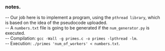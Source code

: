 ### notes.

-- Our job here is to implement a program, using the `pthread library`, which is based on the idea of the pseudocode uploaded.\
-- A `numbers.txt` file is going to be generated if the `num_generator.py` is executed.\
-- Compilation: `gcc -Wall -g primes.c -o primes -lpthread -lm`.\
-- Execution: `./primes 'num_of_workers' < numbers.txt`.
